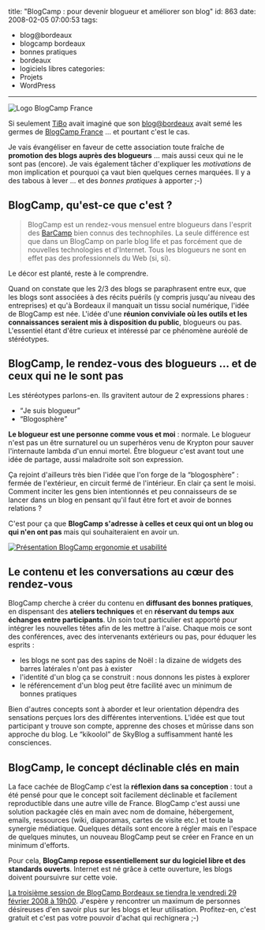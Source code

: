 title: "BlogCamp : pour devenir blogueur et améliorer son blog"
id: 863
date: 2008-02-05 07:00:53
tags:
- blog@bordeaux
- blogcamp bordeaux
- bonnes pratiques
- bordeaux
- logiciels libres
categories:
- Projets
- WordPress
---

![Logo BlogCamp France](https://oncletom.io/images/2008/02/blogcamp-france-logo.png)

Si seulement [TiBo](http://www.tibo-etc.com/) avait imaginé que son [blog@bordeaux](http://www.thibaut-charron.com/blog/2007/10/27/blogbordeaux/) avait semé les germes de [BlogCamp France](http://www.blogcamp.fr/) ... et pourtant c'est le cas.

Je vais évangéliser en faveur de cette association toute fraîche de **promotion des blogs auprès des blogueurs** ... mais aussi ceux qui ne le sont pas (encore). Je vais également tâcher d'expliquer les _motivations_ de mon implication et pourquoi ça vaut bien quelques cernes marquées. Il y a des tabous à lever ... et des _bonnes pratiques_ à apporter ;-)
<!--more-->

## BlogCamp, qu'est-ce que c'est ?

> BlogCamp est un rendez-vous mensuel entre blogueurs dans l'esprit des [BarCamp](http://barcamp.org/) bien connus des technophiles. La seule différence est que dans un BlogCamp on parle blog life et pas forcément que de nouvelles technologies et d'Internet. Tous les blogueurs ne sont en effet pas des professionnels du Web (si, si).

Le décor est planté, reste à le comprendre.

Quand on constate que les 2/3 des blogs se paraphrasent entre eux, que les blogs sont associées à des récits puérils (y compris jusqu'au niveau des entreprises) et qu'à Bordeaux il manquait un tissu social numérique, l'idée de BlogCamp est née. L'idée d'une **réunion conviviale où les outils et les connaissances seraient mis à disposition du public**, blogueurs ou pas. L'essentiel étant d'être curieux et intéressé par ce phénomène auréolé de stéréotypes.

## BlogCamp, le rendez-vous des blogueurs ... et de ceux qui ne le sont pas

Les stéréotypes parlons-en. Ils gravitent autour de 2 expressions phares :

*   <q>Je suis blogueur</q>
*   <q>Blogosphère</q>

**Le blogueur est une personne comme vous et moi** : normale. Le blogueur n'est pas un être surnaturel ou un superhéros venu de Krypton pour sauver l'internaute lambda d'un ennui mortel. Être blogueur c'est avant tout une idée de partage, aussi maladroite soit son expression.

Ça rejoint d'ailleurs très bien l'idée que l'on forge de la <q>blogosphère</q> : fermée de l'extérieur, en circuit fermé de l'intérieur. En clair ça sent le moisi. Comment inciter les gens bien intentionnés et peu connaisseurs de se lancer dans un blog en pensant qu'il faut être fort et avoir de bonnes relations ?

C'est pour ça que **BlogCamp s'adresse à celles et ceux qui ont un blog ou qui n'en ont pas** mais qui souhaiteraient en avoir un.

[![Présentation BlogCamp ergonomie et usabilité](http://farm3.static.flickr.com/2353/2222147955_7a84df9e7a.jpg)](http://www.flickr.com/photos/22239045@N03/2222147955/)

## Le contenu et les conversations au cœur des rendez-vous

BlogCamp cherche à créer du contenu en **diffusant des bonnes pratiques**, en dispensant des **ateliers techniques** et en **réservant du temps aux échanges entre participants**. Un soin tout particulier est apporté pour intégrer les nouvelles têtes afin de les mettre à l'aise.
Chaque mois ce sont des conférences, avec des intervenants extérieurs ou pas, pour éduquer les esprits :

*   les blogs ne sont pas des sapins de Noël : la dizaine de widgets des barres latérales n'ont pas à exister
*   l'identité d'un blog ça se construit : nous donnons les pistes à explorer
*   le référencement d'un blog peut être facilité avec un minimum de bonnes pratiques

Bien d'autres concepts sont à aborder et leur orientation dépendra des sensations perçues lors des différentes interventions. L'idée est que tout participant y trouve son compte, apprenne des choses et mûrisse dans son approche du blog. Le <q>kikoolol</q> de SkyBlog a suffisamment hanté les consciences.

## BlogCamp, le concept déclinable clés en main

La face cachée de BlogCamp c'est la **réflexion dans sa conception** : tout a été pensé pour que le concept soit facilement déclinable et facilement reproductible dans une autre ville de France.
BlogCamp c'est aussi une solution packagée clés en main avec nom de domaine, hébergement, emails, ressources (wiki, diaporamas, cartes de visite etc.) et toute la synergie médiatique. Quelques détails sont encore à régler mais en l'espace de quelques minutes, un nouveau BlogCamp peut se créer en France en un minimum d'efforts.

Pour cela, **BlogCamp repose essentiellement sur du logiciel libre et des standards ouverts**. Internet est né grâce à cette ouverture, les blogs doivent poursuivre sur cette voie.

[La troisième session de BlogCamp Bordeaux se tiendra le vendredi 29 février 2008 à 19h00](http://blogcamp.fr/2008/02/01/blogcamp-bordeaux-3/). J'espère y rencontrer un maximum de personnes désireuses d'en savoir plus sur les blogs et leur utilisation.
Profitez-en, c'est gratuit et c'est pas votre pouvoir d'achat qui rechignera ;-)